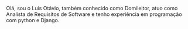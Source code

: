 Olá, sou o Luis Otávio, também conhecido como Domileitor, atuo como Analista de Requisitos de  Software e tenho experiência em programação com python e Django.